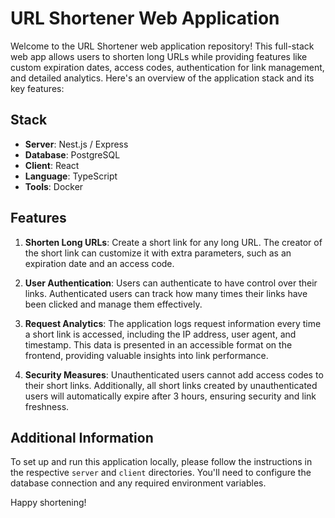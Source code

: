 # URL Shortener Web Application

Welcome to the URL Shortener web application repository! This full-stack web app allows users to shorten long URLs while providing features like custom expiration dates, access codes, authentication for link management, and detailed analytics. Here's an overview of the application stack and its key features:

## Stack

- **Server**: Nest.js / Express
- **Database**: PostgreSQL
- **Client**: React
- **Language**: TypeScript
- **Tools**: Docker
  
## Features

1. **Shorten Long URLs**: Create a short link for any long URL. The creator of the short link can customize it with extra parameters, such as an expiration date and an access code.

2. **User Authentication**: Users can authenticate to have control over their links. Authenticated users can track how many times their links have been clicked and manage them effectively.

3. **Request Analytics**: The application logs request information every time a short link is accessed, including the IP address, user agent, and timestamp. This data is presented in an accessible format on the frontend, providing valuable insights into link performance.

4. **Security Measures**: Unauthenticated users cannot add access codes to their short links. Additionally, all short links created by unauthenticated users will automatically expire after 3 hours, ensuring security and link freshness.

## Additional Information

To set up and run this application locally, please follow the instructions in the respective `server` and `client` directories. You'll need to configure the database connection and any required environment variables.

Happy shortening!
